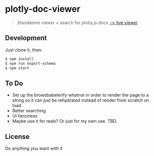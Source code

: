 # plotly-doc-viewer

> Standalone viewer + search for plotly.js docs [--> live viewer](http://rickyreusser.com/plotly-doc-viewer/)

## Development

Just clone it, then:

```bash
$ npm install
$ npm run export-schema
$ npm start
```

## To Do

- Set up the browsbabelerify whatnot in order to render the page to a string so it can just be rehydrated instead of render from scratch on load.
- Better searching
- UI fanciness
- Maybe use it for reals? Or just for my own use. TBD.

## License

Do anything you want with it
